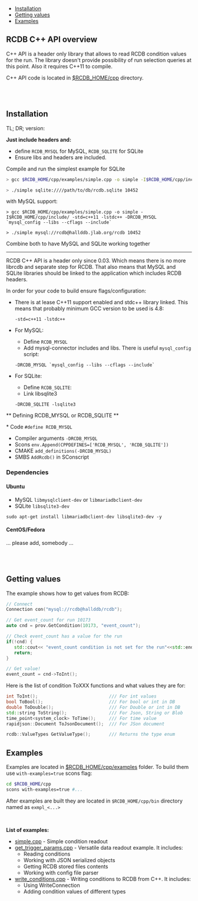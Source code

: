 - [Installation](Cpp#installation)  
- [Getting values](Cpp#getting-values)  
- [Examples](Cpp#examples)

## RCDB C++ API overview

C++ API is a header only library that allows to read RCDB condition values for the run. The library doesn't provide possibility of run selection queries at this point. Also it requires C++11 to compile. 

C++ API code is located in [$RCDB_HOME/cpp](https://github.com/JeffersonLab/rcdb/tree/main/cpp) directory. 

<br/>
<br/>

## Installation

TL; DR; version:  

**Just include headers and:**

* define ```RCDB_MYSQL``` for MySQL,  ```RCDB_SQLITE``` for SQLite
* Ensure libs and headers are included. 

Compile and run the simplest example for SQLite

```bash 
> gcc $RCDB_HOME/cpp/examples/simple.cpp -o simple -I$RCDB_HOME/cpp/include/ -std=c++11 -lstdc++ -lsqlite3 -DRCDB_SQLITE 

> ./simple sqlite:////path/to/db/rcdb.sqlite 10452
```

with MySQL support:
```
> gcc $RCDB_HOME/cpp/examples/simple.cpp -o simple -I$RCDB_HOME/cpp/include/ -std=c++11 -lstdc++ -DRCDB_MYSQL `mysql_config --libs --cflags --include`

> ./simple mysql://rcdb@hallddb.jlab.org/rcdb 10452
```

Combine both to have MySQL and SQLite working together

---

RCDB C++ API is a header only since 0.03. Which means there is no more librcdb and separate step for RCDB. 
That also means that MySQL and SQLite libraries should be linked to the application which includes RCDB headers. 

In order for your code to build ensure flags/configuration:

* There is at lease C++11 support enabled and stdc++ library linked. This means that probably minimum GCC version to be used is 4.8:
  
    ```-std=c++11 -lstdc++```

* For MySQL:

     * Define ```RCDB_MYSQL``` 
     * Add mysql-connector includes and libs. There is useful ```mysql_config``` script:

     ``` -DRCDB_MYSQL `mysql_config --libs --cflags --include` ```

* For SQLite:

     * Define ```RCDB_SQLITE```:
     * Link libsqlite3 

     ``` -DRCDB_SQLITE -lsqlite3 ```


** Defining RCDB_MYSQL or RCDB_SQLITE **


​* Code ```#define RCDB_MYSQL```
* Compiler arguments ```-DRCDB_MYSQL```
* Scons ```env.Append(CPPDEFINES=['RCDB_MYSQL', 'RCDB_SQLITE'])```
* CMAKE ```add_definitions(-DRCDB_MYSQL)```
* SMBS ```AddRcdb()``` in SConscript


### Dependencies

#### Ubuntu

* MySQL ```libmysqlclient-dev``` or ```libmariadbclient-dev```
* SQLite ```libsqlite3-dev```

```sudo apt-get install libmariadbclient-dev libsqlite3-dev -y```

#### CentOS/Fedora

... please add, somebody ...

<br/>
<br/>

## Getting values

The example shows how to get values from RCDB:

```cpp
// Connect
Connection con("mysql://rcdb@hallddb/rcdb");

// Get event_count for run 10173
auto cnd = prov.GetCondition(10173, "event_count");

// Check event_count has a value for the run
if(!cnd) {
   std::cout<< "event_count condition is not set for the run"<<std::endl;
   return;
}

// Get value!
event_count = cnd->ToInt();
```

Here is the list of condition ToXXX functions and what values they are for:

```cpp
int ToInt();                           /// For int values
bool ToBool();                         /// For bool or int in DB
double ToDouble();                     /// For Double or int in DB
std::string ToString();                /// For Json, String or Blob
time_point<system_clock> ToTime();     /// For time value
rapidjson::Document ToJsonDocument();  /// For JSon document

rcdb::ValueTypes GetValueType();       /// Returns the type enum
```

## Examples

Examples are located in [$RCDB_HOME/cpp/examples](https://github.com/JeffersonLab/rcdb/tree/main/cpp/examples) folder. To build them use `with-examples=true` scons flag:

```bash
cd $RCDB_HOME/cpp
scons with-examples=true #...
```

After examples are built they are located in `$RCDB_HOME/cpp/bin` directory named as `exmpl_<...>`

<br>

**List of examples:**

* [simple.cpp](https://github.com/JeffersonLab/rcdb/blob/main/cpp/examples/simple.cpp) - Simple condition readout
* [get_trigger_params.cpp](https://github.com/JeffersonLab/rcdb/blob/main/cpp/examples/get_trigger_params.cpp) - Versatile data readout example. It includes:  
     * Reading conditions
     * Working with JSON serialized objects
     * Getting RCDB stored files contents
     * Working with config file parser
* [write_conditions.cpp](https://github.com/JeffersonLab/rcdb/blob/main/cpp/examples/write_conditions.cpp) - Writing conditions to RCDB from C++. It includes:  
     * Using WriteConnection
     * Adding condition values of different types




